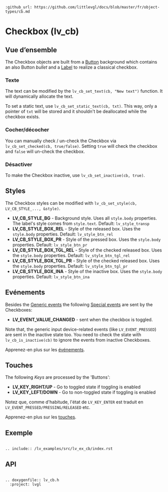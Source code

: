 ```eval_rst
:github_url: https://github.com/littlevgl/docs/blob/master/fr/object-types/cb.md
```
# Checkbox (lv_cb)
## Vue d’ensemble

The Checkbox objects are built from a [Button](/object-types/btn) background which contains an also Button *bullet* and a [Label](/object-types/label) to realize a classical checkbox.

### Texte
The text can be modified by the `lv_cb_set_text(cb, "New text")` function. It will dynamically allocate the text.

To set a static text, use `lv_cb_set_static_text(cb, txt)`. This way, only a pointer of `txt` will be stored and it shouldn't be deallocated while the checkbox exists.

### Cocher/décocher
You can manually check / un-check the Checkbox  via `lv_cb_set_checked(cb, true/false)`. Setting `true` will check the checkbox and `false` will un-check the checkbox.

### Désactiver
To make the Checkbox inactive, use `lv_cb_set_inactive(cb, true)`.

## Styles

The Checkbox styles can be modified with `lv_cb_set_style(cb, LV_CB_STYLE_..., &style)`.

- **LV_CB_STYLE_BG** - Background style. Uses all `style.body` properties. The label's style comes from  `style.text`. Default: `lv_style_transp`
- **LV_CB_STYLE_BOX_REL** - Style of the released box. Uses the `style.body` properties. Default: `lv_style_btn_rel`
- **LV_CB_STYLE_BOX_PR** - Style of the pressed box. Uses the `style.body` properties. Default: `lv_style_btn_pr`
- **LV_CB_STYLE_BOX_TGL_REL** - Style of the checked released box. Uses the `style.body` properties. Default: `lv_style_btn_tgl_rel`
- **LV_CB_STYLE_BOX_TGL_PR** - Style of the checked released box. Uses the `style.body` properties. Default: `lv_style_btn_tgl_pr`
- **LV_CB_STYLE_BOX_INA** - Style of the inactive box. Uses the `style.body` properties. Default: `lv_style_btn_ina`


## Evénements
Besides the [Generic events](/overview/event.html#generic-events) the following [Special events](/overview/event.html#special-events) are sent by the Checkboxes:
 - **LV_EVENT_VALUE_CHANGED** - sent when the checkbox is toggled.

Note that, the generic input device-related events (like `LV_EVENT_PRESSED`) are sent in the inactive state too. You need to check the state with `lv_cb_is_inactive(cb)` to ignore the events from inactive Checkboxes.

Apprenez-en plus sur les [événements](/overview/event).


## Touches
The following *Keys* are processed by the 'Buttons':
- **LV_KEY_RIGHT/UP** - Go to toggled state if toggling is enabled
- **LV_KEY_LEFT/DOWN** - Go to non-toggled state if toggling is  enabled

Notez que, comme d'habitude, l'état de `LV_KEY_ENTER` est traduit en `LV_EVENT_PRESSED/PRESSING/RELEASED` etc.

Apprenez-en plus sur les [touches](/overview/indev).


## Exemple

```eval_rst

.. include:: /lv_examples/src/lv_ex_cb/index.rst

```

## API

```eval_rst

.. doxygenfile:: lv_cb.h
  :project: lvgl

```
